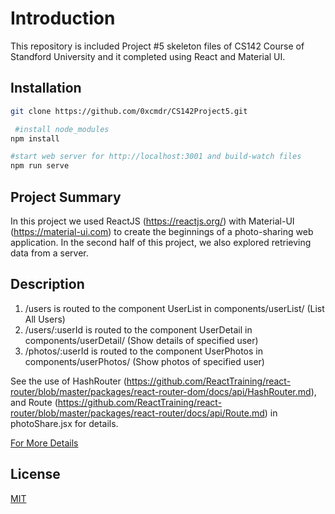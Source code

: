# Introduction

This repository is included Project #5 skeleton files of CS142 Course of Standford University and it completed using React and Material UI.

## Installation

```bash
git clone https://github.com/0xcmdr/CS142Project5.git
```

```bash
 #install node_modules
npm install
```

```bash
#start web server for http://localhost:3001 and build-watch files
npm run serve 
```

## Project Summary
In this project we used ReactJS (https://reactjs.org/) with Material-UI (https://material-ui.com) to create the
beginnings of a photo-sharing web application. In the second half of this project, we also explored retrieving
data from a server.

## Description
1. /users is routed to the component UserList in components/userList/ (List All Users)
2. /users/:userId is routed to the component UserDetail in components/userDetail/ (Show details of specified user)
3. /photos/:userId is routed to the component UserPhotos in components/userPhotos/ (Show photos of specified user)

See the use of HashRouter (https://github.com/ReactTraining/react-router/blob/master/packages/react-router-dom/docs/api/HashRouter.md), and Route (https://github.com/ReactTraining/react-router/blob/master/packages/react-router/docs/api/Route.md) in photoShare.jsx for details. 

[For More Details](project5.pdf)


## License
[MIT](https://choosealicense.com/licenses/mit/)
